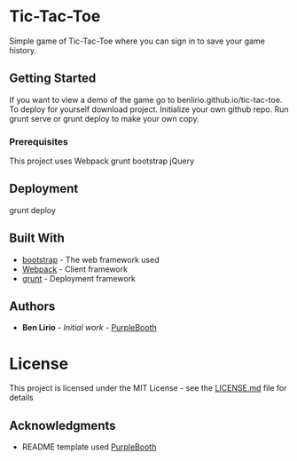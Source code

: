 # Tic-Tac-Toe

Simple game of Tic-Tac-Toe where you can sign in to save your game history.

## Getting Started

If you want to view a demo of the game go to benlirio.github.io/tic-tac-toe.
To deploy for yourself download project. Initialize your own github repo.
Run grunt serve or grunt deploy to make your own copy.

### Prerequisites

This project uses
Webpack
grunt
bootstrap
jQuery

## Deployment

grunt deploy

## Built With

* [bootstrap](http://www.bootstrap.com/) - The web framework used
* [Webpack](https://webpack.com/) - Client framework
* [grunt](https://grunt.com/) - Deployment framework


## Authors

* **Ben Lirio** - *Initial work* - [PurpleBooth](https://github.com/PurpleBooth)
# License

This project is licensed under the MIT License - see the [LICENSE.md](LICENSE.md) file for details

## Acknowledgments

* README template used [PurpleBooth](https://github.com/PurpleBooth)
